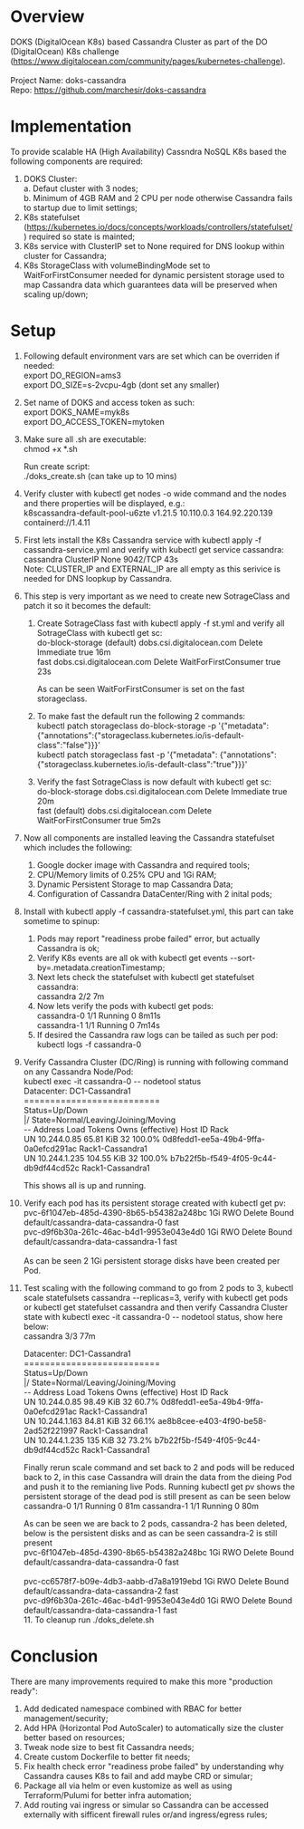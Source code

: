 # Overview
DOKS (DigitalOcean K8s) based Cassandra Cluster as part of the DO (DigitalOcean) K8s challenge (https://www.digitalocean.com/community/pages/kubernetes-challenge).<br/>  
Project Name: doks-cassandra<br/>
Repo: https://github.com/marchesir/doks-cassandra

# Implementation
To provide scalable HA (High Availability) Cassndra NoSQL K8s based the following components are required:
1. DOKS Cluster:<br>
   a. Defaut cluster with 3 nodes;<br>
   b. Minimum of 4GB RAM and 2 CPU per node otherwise Cassandra fails to startup due to limit settings;<br>
3. K8s statefulset (https://kubernetes.io/docs/concepts/workloads/controllers/statefulset/) required so state is mainted;
4. K8s service with ClusterIP set to None required for DNS lookup within cluster for Cassandra;
5. K8s StorageClass with volumeBindingMode set to WaitForFirstConsumer needed for dynamic persistent storage used to map Cassandra data which guarantees data will be preserved when scaling up/down;

# Setup
1. Following default environment vars are set which can be overriden if needed:<br>
   export DO_REGION=ams3<br>
   export DO_SIZE=s-2vcpu-4gb (dont set any smaller)<br>
2. Set name of DOKS and access token as such:<br>
   export DOKS_NAME=myk8s<br>
   export DO_ACCESS_TOKEN=mytoken<br>
3. Make sure all .sh are executable:<br>
   chmod +x *.sh <br/>
  
   Run create script:<br>
   ./doks_create.sh (can take up to 10 mins)<br/> 
4. Verify cluster with kubectl get nodes -o wide command and the nodes and there properties will be displayed, e.g.:<br>
   k8scassandra-default-pool-u6zte  v1.21.5   10.110.0.3    164.92.220.139   containerd://1.4.11<br/>
5. First lets install the K8s Cassandra service with kubectl apply -f cassandra-service.yml and verify with kubectl get service cassandra:<br/>
   cassandra   ClusterIP   None         <none>        9042/TCP   43s<br/>
   Note: CLUSTER_IP and EXTERNAL_IP are all empty as this serivice is needed for DNS loopkup by Cassandra.
6. This step is very important as we need to create new SotrageClass and patch it so it becomes the default:
   1. Create SotrageClass fast with kubectl apply -f st.yml and verify all SotrageClass with kubectl get sc:<br/>
      do-block-storage (default)   dobs.csi.digitalocean.com   Delete          Immediate              true                   16m<br/>
      fast                         dobs.csi.digitalocean.com   Delete          WaitForFirstConsumer   true                   23s<br/>
   
      As can be seen WaitForFirstConsumer is set on the fast storageclass.
   2. To make fast the default run the following 2 commands:<br/>
      kubectl patch storageclass do-block-storage -p '{"metadata": {"annotations":{"storageclass.kubernetes.io/is-default-class":"false"}}}'<br/>
      kubectl patch storageclass fast -p '{"metadata": {"annotations":{"storageclass.kubernetes.io/is-default-class":"true"}}}'<br/>
   3. Verify the fast SotrageClass is now default with kubectl get sc:<br/>
    do-block-storage   dobs.csi.digitalocean.com   Delete          Immediate              true                   20m<br/>
    fast (default)     dobs.csi.digitalocean.com   Delete          WaitForFirstConsumer   true                   5m2s<br/>
7. Now all components are installed leaving the Cassandra statefulset which includes the following: 
   1. Google docker image with Cassandra and required tools;
   2. CPU/Memory limits of 0.25% CPU and 1Gi RAM;
   3. Dynamic Persistent Storage to map Cassandra Data;
   4. Configuration of Cassandra DataCenter/Ring with 2 inital pods;
8. Install with kubectl apply -f cassandra-statefulset.yml, this part can take sometime to spinup:
   1. Pods may report "readiness probe failed" error, but actually Cassandra is ok;
   2. Verify K8s events are all ok with kubectl get events --sort-by=.metadata.creationTimestamp;
   3. Next lets check the statefulset with kubectl get statefulset cassandra:<br/>
      cassandra   2/2     7m<br/>
   4. Now lets verify the pods with kubectl get pods:<br/>
      cassandra-0   1/1     Running   0          8m11s<br/>
      cassandra-1   1/1     Running   0          7m14s<br/>
   5. If desired the Cassandra raw logs can be tailed as such per pod:<br/>
      kubectl logs -f cassandra-0
9. Verify Cassandra Cluster (DC/Ring) is running with following command on any Cassandra Node/Pod:<br/>
   kubectl exec -it cassandra-0 -- nodetool status    
   Datacenter: DC1-Cassandra1<br/>
   ==========================<br/>
   Status=Up/Down<br/>
   |/ State=Normal/Leaving/Joining/Moving<br/>
   --  Address       Load       Tokens       Owns (effective)  Host ID                               Rack<br/>
   UN  10.244.0.85   65.81 KiB  32           100.0%            0d8fedd1-ee5a-49b4-9ffa-0a0efcd291ac  Rack1-Cassandra1<br/>
   UN  10.244.1.235  104.55 KiB 32           100.0%            b7b22f5b-f549-4f05-9c44-db9df44cd52c  Rack1-Cassandra1<br/>
 
   This shows all is up and running.
10. Verify each pod has its persistent storage created with kubectl get pv:<br/>
    pvc-6f1047eb-485d-4390-8b65-b54382a248bc   1Gi        RWO            Delete           Bound    default/cassandra-data-cassandra-0   fast             
    pvc-d9f6b30a-261c-46ac-b4d1-9953e043e4d0   1Gi        RWO            Delete           Bound    default/cassandra-data-cassandra-1   fast<br/>                   
    As can be seen 2 1Gi persistent storage disks have been created per Pod.
10. Test scaling with the following command to go from 2 pods to 3, kubectl scale statefulsets cassandra --replicas=3, verify with kubectl get pods or kubectl     get statefulset cassandra and then verify Cassandra Cluster state with kubectl exec -it cassandra-0 -- nodetool status, show here below:<br/>
    cassandra   3/3     77m<br/>
   
    Datacenter: DC1-Cassandra1<br/>
    ==========================<br/>
    Status=Up/Down<br/>
    |/ State=Normal/Leaving/Joining/Moving<br/>
    --  Address       Load       Tokens       Owns (effective)  Host ID                               Rack<br/>
    UN  10.244.0.85   98.49 KiB  32           60.7%             0d8fedd1-ee5a-49b4-9ffa-0a0efcd291ac  Rack1-Cassandra1<br/>
    UN  10.244.1.163  84.81 KiB  32           66.1%             ae8b8cee-e403-4f90-be58-2ad52f221997  Rack1-Cassandra1<br/>
    UN  10.244.1.235  135 KiB    32           73.2%             b7b22f5b-f549-4f05-9c44-db9df44cd52c  Rack1-Cassandra1<br/>
   
    Finally rerun scale command and set back to 2 and pods will be reduced back to 2, in this case Cassandra will drain the data from the dieing Pod and push       it to the remianing live Pods.  Running kubectl get pv shows the persistent storage of the dead pod is still present as can be seen below<br/>
    cassandra-0   1/1     Running   0          81m
    cassandra-1   1/1     Running   0          80m
   
    As can be seen we are back to 2 pods, cassandra-2 has been deleted, below is the persistent disks and as can be seen cassandra-2 is still present<br/> 
    pvc-6f1047eb-485d-4390-8b65-b54382a248bc   1Gi        RWO            Delete           Bound    default/cassandra-data-cassandra-0   fast<br/>               
    pvc-cc6578f7-b09e-4db3-aabb-d7a8a1919ebd   1Gi        RWO            Delete           Bound    default/cassandra-data-cassandra-2   fast<br/>                   pvc-d9f6b30a-261c-46ac-b4d1-9953e043e4d0   1Gi        RWO            Delete           Bound    default/cassandra-data-cassandra-1   fast<br/>               11. To cleanup run ./doks_delete.sh  

# Conclusion
There are many improvements required to make this more "production ready":
1. Add dedicated namespace combined with RBAC for better management/security;
2. Add HPA (Horizontal Pod AutoScaler) to automatically size the cluster better based on resources;
3. Tweak node size to best fit Cassandra needs;
4. Create custom Dockerfile to better fit needs;
5. Fix health check error "readiness probe failed" by understanding why Cassandra causes K8s to fail and add maybe CRD or simular;
6. Package all via helm or even kustomize as well as using Terraform/Pulumi for better infra automation;
7. Add routing vai ingress or simular so Cassandra can be accessed externally with sifficent firewall rules or/and ingress/egress rules;

   
   
   
   
   
